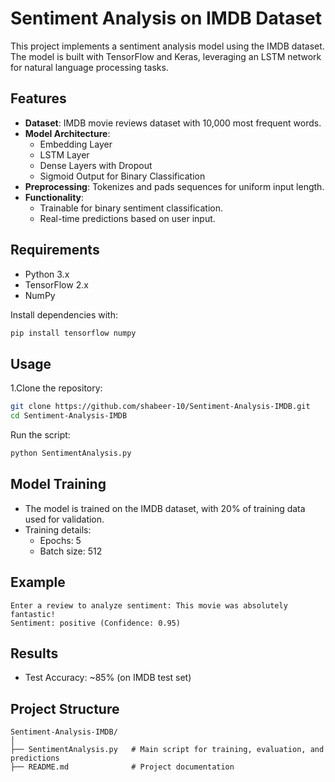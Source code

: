 # Sentiment Analysis on IMDB Dataset

This project implements a sentiment analysis model using the IMDB dataset. The model is built with TensorFlow and Keras, leveraging an LSTM network for natural language processing tasks.

## Features

- **Dataset**: IMDB movie reviews dataset with 10,000 most frequent words.
- **Model Architecture**:
  - Embedding Layer
  - LSTM Layer
  - Dense Layers with Dropout
  - Sigmoid Output for Binary Classification
- **Preprocessing**: Tokenizes and pads sequences for uniform input length.
- **Functionality**:
  - Trainable for binary sentiment classification.
  - Real-time predictions based on user input.

## Requirements

- Python 3.x
- TensorFlow 2.x
- NumPy

Install dependencies with:
```bash
pip install tensorflow numpy
```

## Usage

1.Clone the repository:
```bash
git clone https://github.com/shabeer-10/Sentiment-Analysis-IMDB.git
cd Sentiment-Analysis-IMDB
```
Run the script:
```bash
python SentimentAnalysis.py
```

## Model Training

- The model is trained on the IMDB dataset, with 20% of training data used for validation.
- Training details:
   - Epochs: 5
   - Batch size: 512

## Example

```text
Enter a review to analyze sentiment: This movie was absolutely fantastic!
Sentiment: positive (Confidence: 0.95)
```

## Results

- Test Accuracy: ~85% (on IMDB test set)

## Project Structure

```
Sentiment-Analysis-IMDB/
│
├── SentimentAnalysis.py   # Main script for training, evaluation, and predictions
├── README.md              # Project documentation
```
















